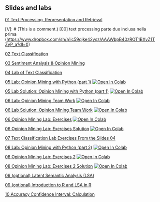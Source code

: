 ## Slides and labs

[01 Text Processing, Representation and Retrieval](https://www.dropbox.com/s/vnb8a37t458ks9x/1_text_processing_text_mining_unit_master_in_data_science.pdf?dl=0)

[//]: # (This is a comment.) [00] text processing parte due inclusa nella prima (https://www.dropbox.com/sh/a1ic59qjke42ysz/AAAWbpB40zROT1BXvZ1TZyP_a?dl=0)

[02 Text Classification](https://www.dropbox.com/sh/kyawf6200wbftuy/AACsSxww4TSLS4y4RhMkqHnha?dl=0)

[03 Sentiment Analysis & Opinion Mining](https://www.dropbox.com/s/zu0pfnvlqon94s7/3_opinion_mining_text_mining_unit_master_in_data_science.pdf?dl=0)

[04 Lab of Text Classification](https://www.dropbox.com/s/1ynr9rkjm8prw3o/E2_lab_text_classification_ntsb_in_weka.pdf?dl=0)

[05 Lab: Opinion Mining with Python (part 1)](https://github.com/unibodatascience/BBS-TextMining/blob/3674e7139b945696167bdc93f6cf04f75bc729f4/05%20-%20Opinion%20Mining%20with%20Python%20(part%201)/1_opinion_lab.ipynb) [![Open In Colab](https://colab.research.google.com/assets/colab-badge.svg)](https://colab.research.google.com/github/unibodatascience/BBS-TextMining/blob/3674e7139b945696167bdc93f6cf04f75bc729f4/05%20-%20Opinion%20Mining%20with%20Python%20(part%201)/1_opinion_lab.ipynb)

   [05 Lab Solution: Opinion Mining with Python (part 1)](https://github.com/unibodatascience/BBS-TextMining/blob/d45cb42607393da0af69fdfec139df21943249d7/05%20-%20Opinion%20Mining%20with%20Python%20(part%201)/1-opinion-lab-with-solutions.ipynb) [![Open In Colab](https://colab.research.google.com/assets/colab-badge.svg)](https://colab.research.google.com/github/unibodatascience/BBS-TextMining/blob/d45cb42607393da0af69fdfec139df21943249d7/05%20-%20Opinion%20Mining%20with%20Python%20(part%201)/1-opinion-lab-with-solutions.ipynb)

[06 Lab: Opinion Mining Team Work](https://github.com/unibodatascience/BBS-TextMining/blob/gh-pages/06%20-%20Opinion%20MIning%20Team%20Work/2a_opinion_lab_teamwork.ipynb) [![Open In Colab](https://colab.research.google.com/assets/colab-badge.svg)](https://colab.research.google.com/github/unibodatascience/BBS-TextMining/blob/gh-pages/06%20-%20Opinion%20MIning%20Team%20Work/2a_opinion_lab_teamwork.ipynb)

  [06 Lab Solution: Opinion Mining Team Work](https://github.com/unibodatascience/BBS-TextMining/blob/gh-pages/06%20-%20Opinion%20MIning%20Team%20Work/2b-opinion-lab-teamwork-solutions.ipynb) [![Open In Colab](https://colab.research.google.com/assets/colab-badge.svg)](https://colab.research.google.com/github/unibodatascience/BBS-TextMining/blob/gh-pages/06%20-%20Opinion%20MIning%20Team%20Work/2b-opinion-lab-teamwork-solutions.ipynb)


  [06 Opinion Mining Lab: Exercises](https://github.com/unibodatascience/BBS-TextMining/blob/d45cb42607393da0af69fdfec139df21943249d7/Opinion-Mining-Lab-Exercises/code/Opinion%20Mining%20Lab%20-%20Exercises.ipynb) [![Open In Colab](https://colab.research.google.com/assets/colab-badge.svg)](https://colab.research.google.com/github/unibodatascience/BBS-TextMining/blob/d45cb42607393da0af69fdfec139df21943249d7/Opinion-Mining-Lab-Exercises/code/Opinion%20Mining%20Lab%20-%20Exercises.ipynb)
  
  [06 Opinion Mining Lab: Exercises Solution](https://github.com/unibodatascience/BBS-TextMining/blob/435eb7bd119f56fe45a68c450a356b06743112ca/Opinion-Mining-Lab-Exercises/code/Opinion%20Mining%20Lab%20-%20Exercises%20(with%20solutions).ipynb) [![Open In Colab](https://colab.research.google.com/assets/colab-badge.svg)](https://colab.research.google.com/github/unibodatascience/BBS-TextMining/blob/435eb7bd119f56fe45a68c450a356b06743112ca/Opinion-Mining-Lab-Exercises/code/Opinion%20Mining%20Lab%20-%20Exercises%20(with%20solutions).ipynb)

[07 Text Classification Lab Exercises From the Slides 04](https://www.dropbox.com/sh/m7xfv44cx6fd4b6/AABI9B629CwtnDqZBj-R01mUa?dl=0)

[08 Lab: Opinion Mining with Python (part 2)](https://github.com/unibodatascience/BBS-TextMining/blob/435eb7bd119f56fe45a68c450a356b06743112ca/08%20-%20Opinion%20Mining%20with%20Python%20(part%202)/code/Opinion_Mining_&_Sentiment_Analysis_Deep_Learning_Techniques_Bologna_Business_School.ipynb) [![Open In Colab](https://colab.research.google.com/assets/colab-badge.svg)](https://colab.research.google.com/github/unibodatascience/BBS-TextMining/blob/435eb7bd119f56fe45a68c450a356b06743112ca/08%20-%20Opinion%20Mining%20with%20Python%20(part%202)/code/Opinion_Mining_&_Sentiment_Analysis_Deep_Learning_Techniques_Bologna_Business_School.ipynb)

[08 Opinion Mining Lab: Exercises 2](https://github.com/unibodatascience/BBS-TextMining/blob/15b55b7840ea0d98fa58448152588b976f9ca327/Opinion-Mining-Lab-Exercises/code/Opinion%20Mining%20Lab%20-%20Exercises%202.ipynb) [![Open In Colab](https://colab.research.google.com/assets/colab-badge.svg)](https://colab.research.google.com/github/unibodatascience/BBS-TextMining/blob/15b55b7840ea0d98fa58448152588b976f9ca327/Opinion-Mining-Lab-Exercises/code/Opinion%20Mining%20Lab%20-%20Exercises%202.ipynb)

[08 Opinion Mining Lab: Exercises 2 Solution](https://github.com/unibodatascience/BBS-TextMining/blob/15b55b7840ea0d98fa58448152588b976f9ca327/Opinion-Mining-Lab-Exercises/code/Opinion%20Mining%20Lab%20-%20Exercises%202%20(with%20solution).ipynb) [![Open In Colab](https://colab.research.google.com/assets/colab-badge.svg)](https://colab.research.google.com/github/unibodatascience/BBS-TextMining/blob/15b55b7840ea0d98fa58448152588b976f9ca327/Opinion-Mining-Lab-Exercises/code/Opinion%20Mining%20Lab%20-%20Exercises%202%20(with%20solution).ipynb)


[09 (optional) Latent Semantic Analysis (LSA)](https://www.dropbox.com/s/mk40d0ll9z66z6g/5_Dimensionality_Reduction_and_LSA.pdf?dl=0)

[09 (optional) Introduction to R and LSA in R](https://www.dropbox.com/s/nji2xut81nak8e2/LSA-in-R-ENG.pdf?dl=0)

[10 Accuracy Confidence Interval: Calculation](https://github.com/unibodatascience/BBS-TextMining/blob/b5152849cb870be02ec4598b53d4cb9f24fba897/ACCURACY%20CONFIDENCE%20INTERVAL%20-%20Calculation.xlsx)
